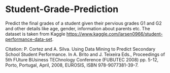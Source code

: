 # Student-Grade-Prediction
Predict the final grades of a student given their pervious grades G1 and G2 and other details like age, gender, information about parents etc. The dataset is taken from Kaggle https://www.kaggle.com/larsen0966/student-performance-data-set. 

Citation:
P. Cortez and A. Silva. Using Data Mining to Predict Secondary School Student Performance. In A. Brito and J. Teixeira Eds., Proceedings of 5th FUture BUsiness TEChnology Conference (FUBUTEC 2008) pp. 5-12, Porto, Portugal, April, 2008, EUROSIS, ISBN 978-9077381-39-7.
